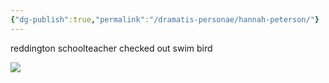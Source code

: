 ```yaml
---
{"dg-publish":true,"permalink":"/dramatis-personae/hannah-peterson/"}
---
```


reddington schoolteacher
checked out swim bird

![](https://i.imgur.com/DTekYoF.png)
